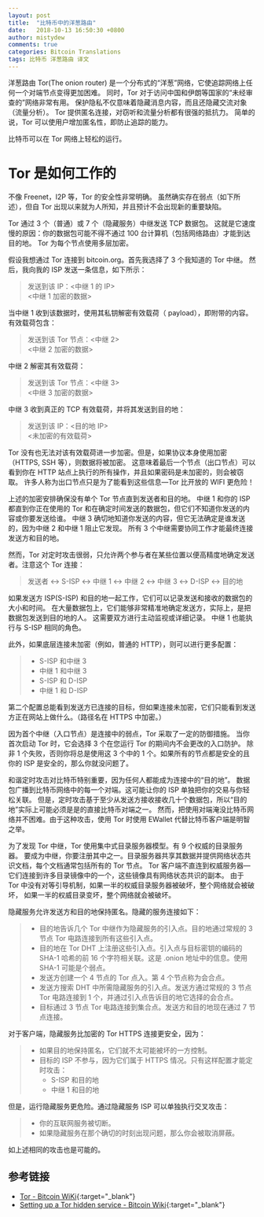 ```yaml
---
layout: post
title:  "比特币中的洋葱路由"
date:   2018-10-13 16:50:30 +0800
author: mistydew
comments: true
categories: Bitcoin Translations
tags: 比特币 洋葱路由 译文
---
```

洋葱路由 Tor(The onion router) 是一个分布式的“洋葱”网络，它使追踪网络上任何一个对端节点变得更加困难。
同时，Tor 对于访问中国和伊朗等国家的“未经审查的”网络非常有用。
保护隐私不仅意味着隐藏消息内容，而且还隐藏交流对象（流量分析）。
Tor 提供匿名连接，对窃听和流量分析都有很强的抵抗力。
简单的说，Tor 可以使用户增加匿名性，即防止追踪的能力。

比特币可以在 Tor 网络上轻松的运行。

# Tor 是如何工作的

不像 Freenet，I2P 等，Tor 的安全性非常明确。
虽然确实存在弱点（如下所述），但自 Tor 出现以来就为人所知，并且预计不会出现新的重要缺陷。

Tor 通过 3 个（普通）或 7 个（隐藏服务）中继发送 TCP 数据包。
这就是它速度慢的原因：你的数据包可能不得不通过 100 台计算机（包括网络路由）才能到达目的地。
Tor 为每个节点使用多层加密。

假设我想通过 Tor 连接到 bitcoin.org。首先我选择了 3 个我知道的 Tor 中继。
然后，我向我的 ISP 发送一条信息，如下所示：

> 发送到该 IP：<中继 1 的 IP><br>
> <中继 1 加密的数据>

当中继 1 收到该数据时，使用其私钥解密有效载荷（ payload），即附带的内容。有效载荷包含：

> 发送到该 Tor 节点：<中继 2><br>
> <中继 2 加密的数据>

中继 2 解密其有效载荷：

> 发送到该 Tor 节点：<中继 3><br>
> <中继 3 加密的数据>

中继 3 收到真正的 TCP 有效载荷，并将其发送到目的地：

> 发送到该 IP：<目的地 IP><br>
> <未加密的有效载荷>

Tor 没有也无法对该有效载荷进一步加密。但是，如果协议本身使用加密（HTTPS, SSH 等），则数据将被加密。
这意味着最后一个节点（出口节点）可以看到你在 HTTP 站点上执行的所有操作，并且如果密码是未加密的，则会被窃取。
许多人称为出口节点只是为了能看到这些信息—Tor 比开放的 WIFI 更危险！

上述的加密安排确保没有单个 Tor 节点直到发送者和目的地。
中继 1 和你的 ISP 都直到你正在使用的 Tor 和在确定时间发送的数据包，但它们不知道你发送的内容或你要发送给谁。
中继 3 确切地知道你发送的内容，但它无法确定是谁发送的，因为中继 2 和中继 1 阻止它发现。
所有 3 个中继需要协同工作才能最终连接发送方和目的地。

然而，Tor 对定时攻击很弱，只允许两个参与者在某些位置以便高精度地确定发送者。注意这个 Tor 连接：

> 发送者 <-> S-ISP <-> 中继 1 <-> 中继 2 <-> 中继 3 <-> D-ISP <-> 目的地

如果发送方 ISP(S-ISP) 和目的地一起工作，它们可以记录发送和接收的数据包的大小和时间。
在大量数据包上，它们能够非常精准地确定发送方，实际上，是把数据包发送到目的地的人。
这需要双方进行主动监视或详细记录。
中继 1 也能执行与 S-ISP 相同的角色。

此外，如果底层连接未加密（例如，普通的 HTTP），则可以进行更多配置：

> * S-ISP 和中继 3
> * 中继 1 和中继 3
> * S-ISP 和 D-ISP
> * 中继 1 和 D-ISP

第二个配置总能看到发送方已连接的目标，但如果连接未加密，它们只能看到发送方正在网站上做什么。（路径名在 HTTPS 中加密。）

因为首个中继（入口节点）是连接中的弱点，Tor 采取了一定的防御措施。
当你首次启动 Tor 时，它会选择 3 个在您运行 Tor 的期间内不会更改的入口防护。
除非 1 个失败，否则你将总是使用这 3 个中的 1 个。如果所有的节点都是安全的且你的 ISP 是安全的，那么你就没问题了。

和谐定时攻击对比特币特别重要，因为任何人都能成为连接中的“目的地”。
数据包广播到比特币网络中的每一个对端。这可能让你的 ISP 单独把你的交易与你轻松关联。
但是，定时攻击基于至少从发送方接收接收几十个数据包，所以“目的地”实际上可能必须是是的直接比特币对端之一。
然而，把使用对端淹没比特币网络并不困难。由于这种攻击，使用 Tor 时使用 EWallet 代替比特币客户端是明智之举。

为了发现 Tor 中继，Tor 使用集中式目录服务器模型。有 9 个权威的目录服务器。
要成为中继，你要注册其中之一。目录服务器共享其数据并提供网络状态共识文档，每个文档通常包括所有的 Tor 节点。
Tor 客户端不直连到权威服务器—它们连接到许多目录镜像中的一个，这些镜像具有网络状态共识的副本。
由于 Tor 中没有对等引导机制，如果一半的权威目录服务器被破坏，整个网络就会被破坏，
如果一半的权威目录变坏，整个网络就会被破坏。

隐藏服务允许发送方和目的地保持匿名。隐藏的服务连接如下：

> * 目的地告诉几个 Tor 中继作为隐藏服务的引入点。目的地通过常规的 3 节点 Tor 电路连接到所有这些引入点。
> * 目的地在 Tor DHT 上注册这些引入点。引入点与目标密钥的编码的 SHA-1 哈希的前 16 个字符相关联。这是 .onion 地址中的信息。使用 SHA-1 可能是个弱点。
> * 发送方创建一个 4 节点的 Tor 点入。第 4 个节点称为会合点。
> * 发送方搜索 DHT 中所需隐藏服务的引入点。发送方通过常规的 3 节点 Tor 电路连接到 1 个，并通过引入点告诉目的地它选择的会合点。
> * 目标通过 3 节点 Tor 电路连接到集合点。发送方和目的地现在通过 7 节点连接。

对于客户端，隐藏服务比加密的 Tor HTTPS 连接更安全，因为：

>   * 如果目的地保持匿名，它们就不太可能被坏的一方控制。
> * 目标的 ISP 不参与，因为它们属于 HTTPS 情况。只有这样配置才能定时攻击：
>   * S-ISP 和目的地
>   * 中继 1 和目的地

但是，运行隐藏服务更危险。通过隐藏服务 ISP 可以单独执行交叉攻击：

> * 你的互联网服务被切断。
> * 如果隐藏服务在那个确切的时刻出现问题，那么你会被取消屏蔽。

如上述相同的攻击也是可能的。

## 参考链接

* [Tor - Bitcoin WiKi](https://en.bitcoin.it/wiki/Tor){:target="_blank"}
* [Setting up a Tor hidden service - Bitcoin Wiki](https://en.bitcoin.it/wiki/Setting_up_a_Tor_hidden_service){:target="_blank"}
